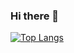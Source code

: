 ### Hi there 👋
[![Top Langs](https://github-readme-stats.vercel.app/api/top-langs/?username=daniyelchio&langs_count=20&layout=donut-vertical)](https://github.com/daniyelchio/github-readme-stats)

<!--
**daniyelchio/daniyelchio** is a ✨ _special_ ✨ repository because its `README.md` (this file) appears on your GitHub profile.

Here are some ideas to get you started:

- 🔭 I’m currently working on ...
- 🌱 I’m currently learning ...
- 👯 I’m looking to collaborate on ...
- 🤔 I’m looking for help with ...
- 💬 Ask me about ...
- 📫 How to reach me: ...
- 😄 Pronouns: ...
- ⚡ Fun fact: ...
-->

